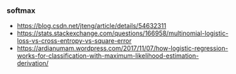 ### softmax
* https://blog.csdn.net/jteng/article/details/54632311
* https://stats.stackexchange.com/questions/166958/multinomial-logistic-loss-vs-cross-entropy-vs-square-error
* https://ardianumam.wordpress.com/2017/11/07/how-logistic-regression-works-for-classification-with-maximum-likelihood-estimation-derivation/
